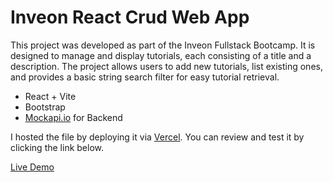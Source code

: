 # Inveon React Crud Web App

This project was developed as part of  the Inveon Fullstack Bootcamp. It is designed to manage and display tutorials, each consisting of a title and a description. The project allows users to add new tutorials, list existing ones, and provides a basic string search filter for easy tutorial retrieval.

* React + Vite
* Bootstrap
* [Mockapi.io](https://www.mockapi.io) for Backend

I hosted the file by deploying it via [Vercel](https://www.vercel.com). You can review and test it by clicking the link below.

[Live Demo](https://inveon-react-crud.vercel.app)
